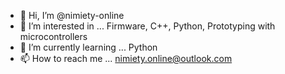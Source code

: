 - 👋 Hi, I’m @nimiety-online
- 👀 I’m interested in ... Firmware, C++, Python, Prototyping with microcontrollers
- 🌱 I’m currently learning ... Python
- 📫 How to reach me ... nimiety.online@outlook.com

<!---
nimiety-online/nimiety-online is a ✨ special ✨ repository because its `README.md` (this file) appears on your GitHub profile.
You can click the Preview link to take a look at your changes.
--->
